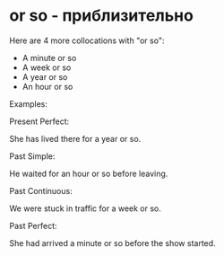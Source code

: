 # or so - приблизительно




Here are 4 more collocations with "or so":

- A minute or so
- A week or so
- A year or so
- An hour or so

Examples:

Present Perfect:

She has lived there for a year or so.

Past Simple:

He waited for an hour or so before leaving.

Past Continuous:

We were stuck in traffic for a week or so.

Past Perfect:

She had arrived a minute or so before the show started.